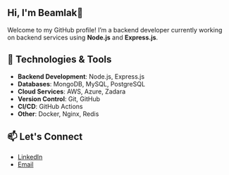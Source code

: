 ## Hi, I'm Beamlak👋

Welcome to my GitHub profile! I’m a backend developer currently working on backend services using **Node.js** and **Express.js**.

## 🚀 Technologies & Tools

- **Backend Development**: Node.js, Express.js
- **Databases**: MongoDB, MySQL, PostgreSQL
- **Cloud Services**: AWS, Azure, Zadara
- **Version Control**: Git, GitHub
- **CI/CD**: GitHub Actions
- **Other**: Docker, Nginx, Redis
## 📫 Let's Connect

- [LinkedIn](https://www.linkedin.com/in/beamlaktesfahun)
- [Email](beamlaktsahilu@gmail.com)

